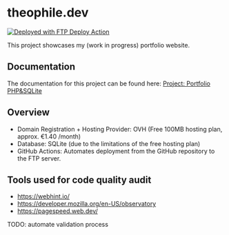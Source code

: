 # theophile.dev
[<img alt="Deployed with FTP Deploy Action" src="https://img.shields.io/badge/Deployed With-FTP DEPLOY ACTION-%3CCOLOR%3E?style=for-the-badge&color=0077b6">](https://github.com/SamKirkland/FTP-Deploy-Action)

This project showcases my (work in progress) portfolio website.

## Documentation

The documentation for this project can be found here: [Project: Portfolio PHP&SQLite](https://thinkerers.github.io/theophile.dev/#:[created[20240203150245488]])

## Overview

* Domain Registration + Hosting Provider: OVH (Free 100MB hosting plan, approx. €1.40 /month)
* Database: SQLite (due to the limitations of the free hosting plan)
* GitHub Actions: Automates deployment from the GitHub repository to the FTP server.

## Tools used for code quality audit

* https://webhint.io/
* https://developer.mozilla.org/en-US/observatory
* https://pagespeed.web.dev/
  
TODO: automate validation process
